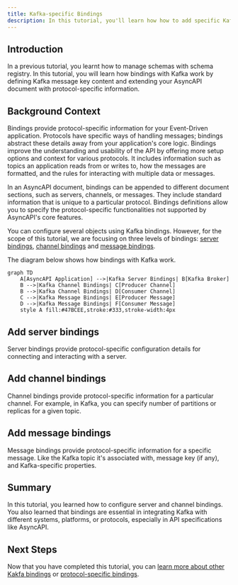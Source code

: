 ```yaml
---
title: Kafka-specific Bindings
description: In this tutorial, you'll learn how how to add specific Kafka information to an AsyncAPI document using bindings.
---
```


## Introduction

In a previous tutorial, you learnt how to manage schemas with schema registry. In this tutorial, you will learn how bindings with Kafka work by defining Kafka message key content and extending your AsyncAPI document with protocol-specific information.

## Background Context

Bindings provide protocol-specific information for your Event-Driven application. Protocols have specific ways of handling messages; bindings abstract these details away from your application's core logic. Bindings improve the understanding and usability of the API by offering more setup options and context for various protocols. It includes information such as topics an application reads from or writes to, how the messages are formatted, and the rules for interacting with multiple data or messages. 

In an AsyncAPI document, bindings can be appended to different document sections, such as servers, channels, or messages. They include standard information that is unique to a particular protocol. Bindings definitions allow you to specify the protocol-specific functionalities not supported by AsyncAPI's core features.

You can configure several objects using Kafka bindings. However, for the scope of this tutorial, we are focusing on three levels of bindings: [server bindings](https://github.com/asyncapi/bindings/tree/master/kafka#server-binding-object), [channel bindings](https://github.com/asyncapi/bindings/tree/master/kafka#channel-binding-object) and [message bindings](https://github.com/asyncapi/bindings/tree/master/kafka#message-binding-object).


The diagram below shows how bindings with Kafka work. 

```mermaid
graph TD
    A[AsyncAPI Application] -->|Kafka Server Bindings| B[Kafka Broker]
    B -->|Kafka Channel Bindings| C[Producer Channel]
    B -->|Kafka Channel Bindings| D[Consumer Channel]
    C -->|Kafka Message Bindings| E[Producer Message]
    D -->|Kafka Message Bindings| F[Consumer Message]
    style A fill:#47BCEE,stroke:#333,stroke-width:4px
```

## Add server bindings

Server bindings provide protocol-specific configuration details for connecting and interacting with a server.

## Add channel bindings

Channel bindings provide protocol-specific information for a particular channel. For example, in Kafka, you can specify number of partitions or replicas for a given topic.

## Add message bindings

Message bindings provide protocol-specific information for a specific message. Like the Kafka topic it's associated with, message key (if any), and Kafka-specific properties.

## Summary

In this tutorial, you learned how to configure server and channel bindings. You also learned that bindings are essential in integrating Kafka with different systems, platforms, or protocols, especially in API specifications like AsyncAPI. 


## Next Steps

Now that you have completed this tutorial, you can [learn more about other Kakfa bindings](https://github.com/asyncapi/bindings/tree/master/kafka) or [protocol-specific bindings](https://github.com/asyncapi/bindings).
